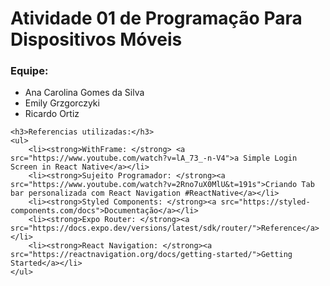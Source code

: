 <h1>Atividade 01 de Programação Para Dispositivos Móveis</h1>
    <h3>Equipe:</h3>
    <ul>
        <li>Ana Carolina Gomes da Silva</li>
        <li>Emily Grzgorczyki</li>
        <li>Ricardo Ortiz</li>
    </ul>

    <h3>Referencias utilizadas:</h3>
    <ul>
        <li><strong>WithFrame: </strong> <a src="https://www.youtube.com/watch?v=lA_73_-n-V4">a Simple Login Screen in React Native</a></li>
        <li><strong>Sujeito Programador: </strong><a src="https://www.youtube.com/watch?v=2Rno7uX0MlU&t=191s">Criando Tab bar personalizada com React Navigation #ReactNative</a></li>
        <li><strong>Styled Components: </strong><a src="https://styled-components.com/docs">Documentação</a></li>
        <li><strong>Expo Router: </strong><a src="https://docs.expo.dev/versions/latest/sdk/router/">Reference</a></li>
        <li><strong>React Navigation: </strong><a src="https://reactnavigation.org/docs/getting-started/">Getting Started</a></li>
    </ul>
